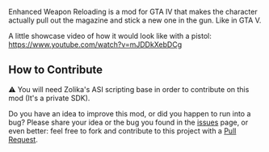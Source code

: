 Enhanced Weapon Reloading is a mod for GTA IV that makes the character actually pull out the magazine and stick a new one in the gun. Like in GTA V.  

A little showcase video of how it would look like with a pistol: https://www.youtube.com/watch?v=mJDDkXebDCg
  
## How to Contribute
⚠ You will need Zolika's ASI scripting base in order to contribute on this mod (It's a private SDK).  
  
Do you have an idea to improve this mod, or did you happen to run into a bug? Please share your idea or the bug you found in the [issues](https://github.com/ClonkAndre/Enhanced-Weapon-Reloading-GTAIV/issues) page, or even better: feel free to fork and contribute to this project with a [Pull Request](https://github.com/ClonkAndre/Enhanced-Weapon-Reloading-GTAIV/pulls).
